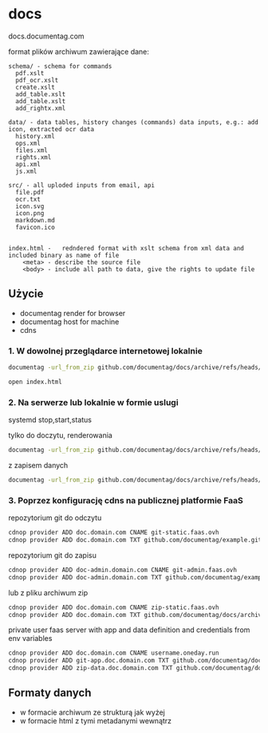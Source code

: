 # docs
docs.documentag.com

format plików archiwum zawierające dane:

    
    
    schema/ - schema for commands
      pdf.xslt
      pdf_ocr.xslt
      create.xslt
      add_table.xslt
      add_table.xslt
      add_rightx.xml
        
    data/ - data tables, history changes (commands) data inputs, e.g.: add icon, extracted ocr data
      history.xml      
      ops.xml
      files.xml
      rights.xml
      api.xml
      js.xml      
    
    src/ - all uploded inputs from email, api
      file.pdf
      ocr.txt
      icon.svg
      icon.png
      markdown.md
      favicon.ico

    
    index.html -   redndered format with xslt schema from xml data and included binary as name of file
        <meta> - describe the source file
        <body> - include all path to data, give the rights to update file



## Użycie


+ documentag render for browser
+ documentag host for machine
+ cdns
  
### 1. W dowolnej przeglądarce internetowej lokalnie

```bash
documentag -url_from_zip github.com/documentag/docs/archive/refs/heads/main.zip -render_to_html index.html
```

```bash    
open index.html 
```

### 2. Na serwerze lub lokalnie w formie uslugi

systemd stop,start,status

tylko do doczytu, renderowania
```bash
documentag -url_from_zip github.com/documentag/docs/archive/refs/heads/main.zip -static_host localhost -static_port 80
```

z zapisem danych 
```bash
documentag -url_from_zip github.com/documentag/docs/archive/refs/heads/main.zip -static_host localhost -static_port 80 -admin_host localhost -admin_port 8080
```


### 3. Poprzez konfigurację cdns na publicznej platformie FaaS

repozytorium git do odczytu
```bash
cdnop provider ADD doc.domain.com CNAME git-static.faas.ovh
cdnop provider ADD doc.domain.com TXT github.com/documentag/example.git
```

repozytorium git do zapisu
```bash
cdnop provider ADD doc-admin.domain.com CNAME git-admin.faas.ovh
cdnop provider ADD doc-admin.domain.com TXT github.com/documentag/example.git
```

lub z pliku archiwum zip

```bash
cdnop provider ADD doc.domain.com CNAME zip-static.faas.ovh
cdnop provider ADD doc.domain.com TXT github.com/documentag/docs/archive/refs/heads/main.zip
```


private user faas server with app and data definition and credentials from env variables

```bash
cdnop provider ADD doc.domain.com CNAME username.oneday.run
cdnop provider ADD git-app.doc.domain.com TXT github.com/documentag/docs.git
cdnop provider ADD zip-data.doc.domain.com TXT github.com/documentag/docs/archive/refs/heads/main.zip
```


## Formaty danych


+ w formacie archiwum ze strukturą jak wyżej
+ w formacie html z tymi metadanymi wewnątrz


